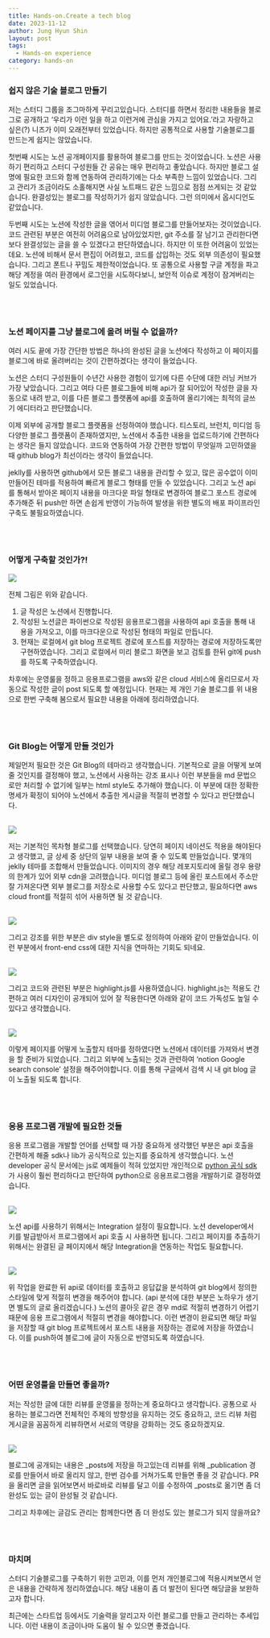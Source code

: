 ```yaml
---
title: Hands-on.Create a tech blog
date: 2023-11-12
author: Jung Hyun Shin
layout: post
tags:
  - Hands-on experience
category: hands-on
---
```


### 쉽지 않은 기술 블로그 만들기

저는 스터디 그룹을 조그마하게 꾸리고있습니다. 스터디를 하면서 정리한 내용들을 블로그로 공개하고 ‘우리가 이런 일을 하고 이런거에 관심을 가지고 있어요.’라고 자랑하고 싶은(?) 니즈가 이미 오래전부터 있었습니다. 하지만 공통적으로 사용할 기술블로그를 만드는게 쉽지는 않았습니다.

첫번째 시도는 노션 공개페이지를 활용하여 블로그를 만드는 것이었습니다. 노션은 사용하기 편리하고 스터디 구성원들 간 공유는 매우 편리하고 좋았습니다. 하지만 블로그 설명에 필요한 코드와 함께 연동하여 관리하기에는 다소 부족한 느낌이 있었습니다. 그리고 관리가 조금이라도 소홀해지면 사실 노트패드 같은 느낌으로 점점 쓰게되는 것 같았습니다. 완결성있는 블로그를 작성하기가 쉽지 않았습니다. 그런 의미에서 옵시디언도 같았습니다.

두번째 시도는 노션에 작성한 글을 엮어서 미디엄 블로그를 만들어보자는 것이었습니다. 코드 관련된 부분은 여전히 어려움으로 남아있었지만, git 주소를 잘 남기고 관리한다면 보다 완결성있는 글을 쓸 수 있겠다고 판단하였습니다. 하지만 이 또한 어려움이 있었는데요. 노션에 비해서 문서 편집이 어려웠고, 코드를 삽입하는 것도 외부 의존성이 필요했습니다. 그리고 폰트나 꾸밈도 제한적이었습니다. 또 공통으로 사용할 구글 계정을 파고 해당 계정을 여러 환경에서 로그인을 시도하다보니, 보안적 이슈로 계정이 잠겨버리는 일도 있었습니다.

<br/>
<br/>

### 노션 페이지를 그냥 블로그에 올려 버릴 수 없을까?

여러 시도 끝에 가장 간단한 방법은 하나의 완성된 글을 노션에다 작성하고 이 페이지를 블로그에 바로 올려버리는 것이 간편하겠다는 생각이 들었습니다.

노션은 스터디 구성원들이 수년간 사용한 경험이 있기에 다른 수단에 대한 러닝 커브가 가장 낮았습니다. 그리고 여타 다른 블로그들에 비해 api가 잘 되어있어 작성한 글을 자동으로 내려 받고, 이를 다른 블로그 플랫폼에 api를 호출하여 올리기에는 최적의 글쓰기 에디터라고 판단했습니다.

이제 외부에 공개할 블로그 플랫폼을 선정하여야 했습니다. 티스토리, 브런치, 미디엄 등 다양한 블로그 플랫폼이 존재하였지만, 노션에서 추출한 내용을 업로드하기에 간편하다는 생각은 들지 않았습니다. 코드와 연동하여 가장 간편한 방법이 무엇일까 고민하였을 때 github blog가 최선이라는 생각이 들었습니다.

jeklly를 사용하면 github에서 모든 블로그 내용을 관리할 수 있고, 많은 공수없이 이미 만들어진 테마를 적용하여 빠르게 블로그 형태를 만들 수 있었습니다. 그리고 노션 api를 통해서 받아온 페이지 내용을 마크다운 파일 형태로 변경하여 블로그 포스트 경로에 추가해준 뒤 push만 하면 손쉽게 반영이 가능하여 발생을 위한 별도의 배포 파이프라인 구축도 불필요하였습니다.

<br/>
<br/>

### 어떻게 구축할 것인가?!

<img src="https://hissing-language-ca5.notion.site/image/https%3A%2F%2Fprod-files-secure.s3.us-west-2.amazonaws.com%2F9fd6fd24-6311-4602-ac31-2081abcd6ece%2F7d590469-4caa-49dd-a254-a89ddbd4cf78%2FUntitled.png?table=block&id=c5262e9f-bbaa-43dd-a50f-dd1e3ca8d106&spaceId=9fd6fd24-6311-4602-ac31-2081abcd6ece&width=1420&userId=&cache=v2" />
<br/>

전체 그림은 위와 같습니다.

1. 글 작성은 노션에서 진행합니다.
2. 작성된 노션글은 파이썬으로 작성된 응용프로그램을 사용하여 api 호출을 통해 내용을 가져오고, 이를 마크다운으로 작성된 형태의 파일로 만듭니다.
3. 현재는 로컬에서 git blog 프로젝트 경로에 포스트를 저장하는 경로에 저장하도록만 구현하였습니다. 그리고 로컬에서 미리 블로그 화면을 보고 검토를 한뒤 git에 push를 하도록 구축하였습니다.

차후에는 운영룰을 정하고 응용프로그램을 aws와 같은 cloud 서비스에 올리므로서 자동으로 작성한 글이 post 되도록 할 예정입니다. 현재는 제 개인 기술 블로그를 위 내용으로 한번 구축해 봄으로서 필요한 내용을 아래에 정리하였습니다.

<br/>
<br/>

### Git Blog는 어떻게 만들 것인가

제일먼저 필요한 것은 Git Blog의 테마라고 생각했습니다. 기본적으로 글을 어떻게 보여줄 것인지를 결정해야 했고, 노션에서 사용하는 강조 표시나 이런 부분들을 md 문법으로만 처리할 수 없기에 일부는 html style도 추가해야 했습니다. 이 부분에 대한 정확한 명세가 확정이 되어야 노션에서 추출한 게시글을 적절히 변경할 수 있다고 판단했습니다.

<br/>
<img src="https://hissing-language-ca5.notion.site/image/https%3A%2F%2Fprod-files-secure.s3.us-west-2.amazonaws.com%2F9fd6fd24-6311-4602-ac31-2081abcd6ece%2Fe373700b-db8d-4cfa-9b6b-f73d75629650%2FUntitled.png?table=block&id=d93affca-115a-476f-a806-d7d10469085d&spaceId=9fd6fd24-6311-4602-ac31-2081abcd6ece&width=1920&userId=&cache=v2" />
<br/>

저는 기본적인 목차형 블로그를 선택했습니다. 당연히 페이지 네이션도 적용을 해야된다고 생각했고, 글 상세 중 상단의 일부 내용을 보여 줄 수 있도록 만들었습니다. 몇개의 jeklly 테마를 조합해서 만들었습니다. 이미지의 경우 해당 레포지토리에 올릴 경우 용량의 한계가 있어 외부 cdn을 고려했습니다. 미디엄 블로그 등에 올린 포스트에서 주소만 잘 가져온다면 외부 블로그를 저장소로 사용할 수도 있다고 판단했고, 필요하다면 aws cloud front를 적절히 섞어 사용하면 될 것 같습니다.

<br/>
<img src="https://hissing-language-ca5.notion.site/image/https%3A%2F%2Fprod-files-secure.s3.us-west-2.amazonaws.com%2F9fd6fd24-6311-4602-ac31-2081abcd6ece%2F93227746-f094-40a7-83aa-71cc0470c09a%2FUntitled.png?table=block&id=e29e3ebf-539b-4060-9ac0-b29685950113&spaceId=9fd6fd24-6311-4602-ac31-2081abcd6ece&width=1750&userId=&cache=v2" />
<br/>

그리고 강조를 위한 부분은 div style을 별도로 정의하여 아래와 같이 만들었습니다. 이런 부분에서 front-end css에 대한 지식을 연마하는 기회도 되네요.

<br/>
<img src="https://hissing-language-ca5.notion.site/image/https%3A%2F%2Fprod-files-secure.s3.us-west-2.amazonaws.com%2F9fd6fd24-6311-4602-ac31-2081abcd6ece%2Ff6f31cd9-b897-4efd-af72-97b7c037f304%2FUntitled.png?table=block&id=04029acb-160b-4155-9e71-62e4fb13b5c4&spaceId=9fd6fd24-6311-4602-ac31-2081abcd6ece&width=1750&userId=&cache=v2" />
<br/>

그리고 코드와 관련된 부분은 highlight.js를 사용하였습니다. highlight.js는 적용도 간편하고 여러 디자인이 공개되어 있어 잘 적용한다면 아래와 같이 코드 가독성도 높일 수 있다고 생각했습니다.

<br/>
<img src="https://hissing-language-ca5.notion.site/image/https%3A%2F%2Fprod-files-secure.s3.us-west-2.amazonaws.com%2F9fd6fd24-6311-4602-ac31-2081abcd6ece%2F5364f35f-c019-46b5-af4b-8f898a362cd4%2FUntitled.png?table=block&id=5dee0cd7-9b67-4c9e-b56a-3ac4299d8142&spaceId=9fd6fd24-6311-4602-ac31-2081abcd6ece&width=1650&userId=&cache=v2" />
<br/>

이렇게 페이지를 어떻게 노출할지 테마를 정하였다면 노션에서 데이터를 가져와서 변경을 할 준비가 되었습니다. 그리고 외부에 노출되는 것과 관련하여 ‘notion Google search console’ 설정을 해주어야합니다. 이를 통해 구글에서 검색 시 내 git blog 글이 노출될 되도록 합니다.

<br/>
<br/>

### 응용 프로그램 개발에 필요한 것들

응용 프로그램을 개발할 언어를 선택할 때 가장 중요하게 생각했던 부분은 api 호출을 간편하게 해줄 sdk나 lib가 공식적으로 있는지를 중요하게 생각했습니다. 노션 developer 공식 문서에는 js로 예제들이 적혀 있었지만 개인적으로 [python 공식 sdk](https://github.com/ramnes/notion-sdk-py)가 사용이 훨씬 편리하다고 판단하여 python으로 응용프로그램을 개발하기로 결정하였습니다.

<br/>
<img src="https://hissing-language-ca5.notion.site/image/https%3A%2F%2Fprod-files-secure.s3.us-west-2.amazonaws.com%2F9fd6fd24-6311-4602-ac31-2081abcd6ece%2Fcffb292f-6c95-411c-af8f-005267211a47%2FUntitled.png?table=block&id=154d1668-81b6-4cf2-9e63-efe76f379276&spaceId=9fd6fd24-6311-4602-ac31-2081abcd6ece&width=1920&userId=&cache=v2" />
<br/>

노션 api를 사용하기 위해서는 Integration 설정이 필요합니다. 노션 developer에서 키를 발급받아서 프로그램에서 api 호출 시 사용하면 됩니다. 그리고 페이지를 추출하기 위해서는 완결된 글 페이지에서 해당 Integration을 연동하는 작업도 필요합니다.

<br/>
<img src="https://hissing-language-ca5.notion.site/image/https%3A%2F%2Fprod-files-secure.s3.us-west-2.amazonaws.com%2F9fd6fd24-6311-4602-ac31-2081abcd6ece%2Fa0c4fdd9-0514-495a-92a9-00d4db3f074f%2FUntitled.png?table=block&id=c9639c73-4ffd-4478-8fb6-97d41aa65468&spaceId=9fd6fd24-6311-4602-ac31-2081abcd6ece&width=1820&userId=&cache=v2" />
<br/>

위 작업을 완료한 뒤 api로 데이터를 호출하고 응답값을 분석하여 git blog에서 정의한 스타일에 맞게 적절히 변경을 해주어야 합니다. (api 분석에 대한 부분은 노하우가 생기면 별도의 글로 올리겠습니다.) 노션의 콜아웃 같은 경우 md로 적절히 변경하기 어렵기 때문에 응용 프로그램에서 적절히 변경을 해야합니다. 이런 변경이 완료되면 해당 파일을 저장할 때 git blog 프로젝트에서 포스트 내용을 저장하는 경로에 저장을 하였습니다. 이를 push하여 블로그에 글이 자동으로 반영되도록 하였습니다.

<br/>
<br/>

### 어떤 운영룰을 만들면 좋을까?

저는 작성한 글에 대한 리뷰를 운영룰을 정하는게 중요하다고 생각합니다. 공통으로 사용하는 블로그라면 전체적인 주제의 방향성을 유지하는 것도 중요하고, 코드 리뷰 처럼 게시글을 꼼꼼하게 리뷰하면서 서로의 역량을 강화하는 것도 중요하겠지요.

<br/>
<img src="https://hissing-language-ca5.notion.site/image/https%3A%2F%2Fprod-files-secure.s3.us-west-2.amazonaws.com%2F9fd6fd24-6311-4602-ac31-2081abcd6ece%2F5250ead2-3467-4856-a20e-604b69c15c9d%2FUntitled.png?table=block&id=15eeeaa0-8607-4117-bcc3-af153fe1cbfd&spaceId=9fd6fd24-6311-4602-ac31-2081abcd6ece&width=520&userId=&cache=v2" />
<br/>

블로그에 공개되는 내용은 \_posts에 저장을 하고있는데 리뷰를 위해 \_publication 경로를 만들어서 바로 올리지 않고, 한번 검수를 거쳐가도록 만들면 좋을 것 같습니다. PR을 올리면 글을 읽어보면서 바로바로 리뷰를 달고 이를 수정하여 \_posts로 옮기면 좀 더 완성도 있는 글이 완성될 것 같습니다.

그리고 차후에는 글감도 관리는 함께한다면 좀 더 완성도 있는 블로그가 되지 않을까요?

<br/>
<br/>

### 마치며

스터디 기술블로그를 구축하기 위한 고민과, 이를 먼저 개인블로그에 적용시켜보면서 얻은 내용을 간략하게 정리하였습니다. 해당 내용이 좀 더 발전이 된다면 해당글을 보완하고자 합니다.

최근에는 스타트업 등에서도 기술력을 알리고자 이런 블로그를 만들고 관리하는 추세입니다. 이런 내용이 조금이나마 도움이 될 수 있으면 좋겠습니다.
